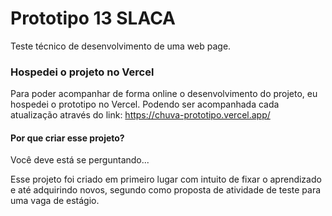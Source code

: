 # Prototipo 13 SLACA
Teste técnico de desenvolvimento de uma web page.

### Hospedei o projeto no Vercel

Para poder acompanhar de forma online o desenvolvimento do projeto, eu hospedei o prototipo no Vercel. Podendo ser acompanhada cada atualização através do link: https://chuva-prototipo.vercel.app/

#### Por que criar esse projeto? 
Você deve está se perguntando...

Esse projeto foi criado em primeiro lugar com intuito de fixar o aprendizado e até adquirindo novos, segundo como proposta de atividade de teste para uma vaga de estágio.

